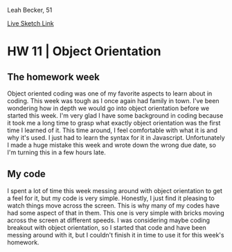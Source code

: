 Leah Becker, 51

[Live Sketch Link](https://lbecker137.github.io/120-work/hw-11/)


# HW 11 | Object Orientation 
## The homework week
Object oriented coding was one of my favorite aspects to learn about in coding. This week was tough as I once again had family in town. I've been wondering how in depth we would go into object orientation before we started this week. I'm very glad I have some background in coding because it took me a long time to grasp what exactly object orientation was the first time I learned of it. This time around, I feel comfortable with what it is and why it's used. I just had to learn the syntax for it in Javascript. Unfortunately I made a huge mistake this week and wrote down the wrong due date, so I'm turning this in a few hours late.
## My code
I spent a lot of time this week messing around with object orientation to get a feel for it, but my code is very simple. Honestly, I just find it pleasing to watch things move across the screen. This is why many of my codes have had some aspect of that in them. This one is very simple with bricks moving across the screen at different speeds. I was considering maybe coding breakout with object orientation, so I started that code and have been messing around with it, but I couldn't finish it in time to use it for this week's homework.  

